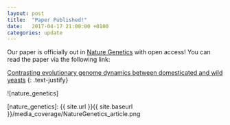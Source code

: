```yaml
---
layout: post
title:  "Paper Published!"
date:   2017-04-17 21:00:00 +0100
categories: update
---
```


Our paper is officially out in [Nature Genetics](https://www.nature.com/ng/index.html) with open access! You can read the paper via the following link:


[Contrasting evolutionary genome dynamics between domesticated and wild yeasts](https://www.nature.com/ng/journal/vaop/ncurrent/full/ng.3847.html)
{: .text-justify}


![nature_genetics]

[nature_genetics]: {{ site.url }}{{ site.baseurl }}/media_coverage/NatureGenetics_article.png
